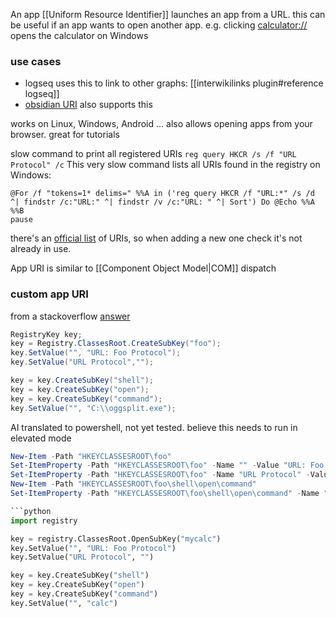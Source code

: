 An app [[Uniform Resource Identifier]] launches an app from a URL.
this can be useful if an app wants to open another app.
e.g. clicking [calculator://](calculator://) opens the calculator on Windows

### use cases
- logseq uses this to link to other graphs: [[interwikilinks plugin#reference logseq]]
- [obsidian URI](https://help.obsidian.md/Advanced+topics/Using+obsidian+URI) also supports this

works on Linux, Windows, Android …
also allows opening apps from your browser. great for tutorials

slow command to print all registered URIs `reg query HKCR /s /f "URL Protocol" /c`
This very slow command lists all URIs found in the registry on Windows:
```batch
@For /f "tokens=1* delims=" %%A in ('reg query HKCR /f "URL:*" /s /d ^| findstr /c:"URL:" ^| findstr /v /c:"URL: " ^| Sort') Do @Echo %%A %%B
pause
```

there's an [official list](https://en.wikipedia.org/wiki/List_of_URI_schemes#Official_IANA-registered_schemes) of URIs, so when adding a new one check it's not already in use.

App URI is similar to [[Component Object Model|COM]] dispatch

### custom app URI
from a stackoverflow [answer](https://stackoverflow.com/questions/32694642/registering-an-application-to-a-uri-scheme-in-windows-10)
```csharp
RegistryKey key;
key = Registry.ClassesRoot.CreateSubKey("foo");
key.SetValue("", "URL: Foo Protocol");
key.SetValue("URL Protocol","");

key = key.CreateSubKey("shell");
key = key.CreateSubKey("open");
key = key.CreateSubKey("command");
key.SetValue("", "C:\\oggsplit.exe");
```

AI translated to powershell, not yet tested.
believe this needs to run in elevated mode

```powershell
New-Item -Path "HKEYCLASSESROOT\foo"
Set-ItemProperty -Path "HKEYCLASSESROOT\foo" -Name "" -Value "URL: Foo Protocol"
Set-ItemProperty -Path "HKEYCLASSESROOT\foo" -Name "URL Protocol" -Value ""
New-Item -Path "HKEYCLASSESROOT\foo\shell\open\command"
Set-ItemProperty -Path "HKEYCLASSESROOT\foo\shell\open\command" -Name "" -Value "C:\oggsplit.exe".
```

```python
```python
import registry

key = registry.ClassesRoot.OpenSubKey("mycalc")
key.SetValue("", "URL: Foo Protocol")
key.SetValue("URL Protocol", "")

key = key.CreateSubKey("shell")
key = key.CreateSubKey("open")
key = key.CreateSubKey("command")
key.SetValue("", "calc")
```
```